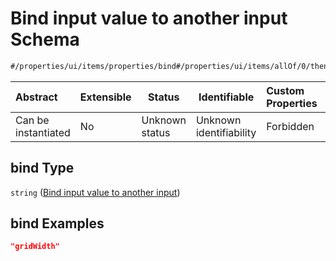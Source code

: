 # Bind input value to another input Schema

```txt
#/properties/ui/items/properties/bind#/properties/ui/items/allOf/0/then/properties/bind
```




| Abstract            | Extensible | Status         | Identifiable            | Custom Properties | Additional Properties | Access Restrictions | Defined In                                                                  |
| :------------------ | ---------- | -------------- | ----------------------- | :---------------- | --------------------- | ------------------- | --------------------------------------------------------------------------- |
| Can be instantiated | No         | Unknown status | Unknown identifiability | Forbidden         | Allowed               | none                | [wipp-plugin.schema.json\*](wipp-plugin.schema.json "open original schema") |

## bind Type

`string` ([Bind input value to another input](wipp-plugin-properties-plugin-form-ui-definition-list-of-ui-definitions-allof-0-then-properties-bind-input-value-to-another-input.md))

## bind Examples

```json
"gridWidth"
```
